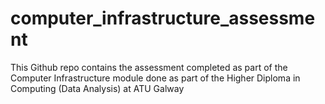 # computer_infrastructure_assessment
This Github repo contains the assessment completed as part of the Computer Infrastructure module done as part of the Higher Diploma in Computing (Data Analysis) at ATU Galway
